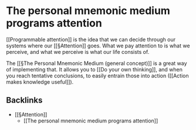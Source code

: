 # The personal mnemonic medium programs attention
[[Programmable attention]] is the idea that we can decide through our systems where our [[§Attention]] goes. What we pay attention to is what we perceive, and what we perceive is what our life consists of.

The [[§The Personal Mnemonic Medium (general concept)]] is a great way of implementing that. It allows you to [[Do your own thinking]], and when you reach tentative conclusions, to easily entrain those into action ([[Action makes knowledge useful]]).

## Backlinks
* [[§Attention]]
	* [[The personal mnemonic medium programs attention]]

<!-- #Life -->

<!-- {BearID:92F205D1-7ED3-45A4-87F3-15A0C58E1A82-15756-000013045F8A7B9E} -->
